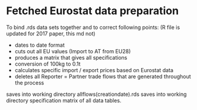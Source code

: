 # Fetched Eurostat data preparation

To bind .rds data sets together and to correct following points:
(R file is updated for 2017 paper, this md not)

* dates to date format
* cuts out all EU values (Import to AT from EU28)
* produces a matrix that gives all specifications
* conversion of 100kg to 0.1t
* calculates specific import / export prices based on Eurostat data
* deletes all Reporter = Partner trade flows that are generated throughout the process

saves into working directory allflows(creationdate).rds
saves into working directory specification matrix of all data tables.
